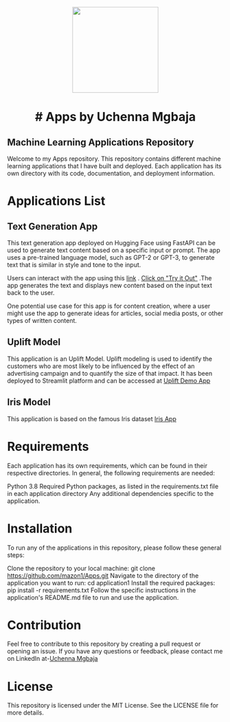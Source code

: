 <p align = "center" draggable=”false” ><img src="https://scontent.fyxd1-1.fna.fbcdn.net/v/t1.6435-9/188953200_10160827277502564_2591119927589681735_n.jpg?_nc_cat=100&ccb=1-7&_nc_sid=8bfeb9&_nc_ohc=pmSXoRQiJe4AX_07wga&_nc_ht=scontent.fyxd1-1.fna&oh=00_AfBYGzW-3bPBaH1BtdHAny2Dmhgp_8zWPlQRzdokSZrrmQ&oe=643848C3" 
     width="200px"
     height="auto"/>
</p>



# <h1 align="center" id="heading"># Apps by Uchenna Mgbaja
</h1>
 

##  Machine Learning Applications Repository

Welcome to my Apps repository. This repository contains different machine learning applications that I have built and deployed. Each application has its own directory with its code, documentation, and deployment information.

# Applications List

## Text Generation App

This text generation app deployed on Hugging Face using FastAPI can be used to generate text content based on a specific input or prompt. The app uses a pre-trained language model, such as GPT-2 or GPT-3, to generate text that is similar in style and tone to the input.

Users can interact with the app using this [link](https://huggingface.co/spaces/Uchenna/Docker_tutorial) .
[Click on "Try it Out"](https://huggingface.co/spaces/Uchenna/Docker_tutorial) .The app generates the text and displays new content based on the input text back to the user.

One potential use case for this app is for content creation, where a user might use the app to generate ideas for articles, social media posts, or other types of written content.

## Uplift Model

This application is an Uplift Model. Uplift modeling is used to identify the customers who are most likely to be influenced by the effect of an advertising campaign and to quantify the size of that impact. It has been deployed to Streamlit platform and can be accessed at [Uplift Demo App](https://mazon1-apps-appuplift-repmp3.streamlit.app/)

## Iris Model
This application is based on the famous Iris dataset [Iris App](https://mazon1-iris-app-wcsd77.streamlit.app/)


# Requirements
Each application has its own requirements, which can be found in their respective directories. In general, the following requirements are needed:

Python 3.8
Required Python packages, as listed in the requirements.txt file in each application directory
Any additional dependencies specific to the application.

# Installation

To run any of the applications in this repository, please follow these general steps:

Clone the repository to your local machine: git clone https://github.com/mazon1/Apps.git
Navigate to the directory of the application you want to run: cd application1
Install the required packages: pip install -r requirements.txt
Follow the specific instructions in the application's README.md file to run and use the application.

# Contribution

Feel free to contribute to this repository by creating a pull request or opening an issue. If you have any questions or feedback, please contact me on LinkedIn at-[Uchenna Mgbaja](https://www.linkedin.com/in/marianmgbaja/)

# License

This repository is licensed under the MIT License. See the LICENSE file for more details.





